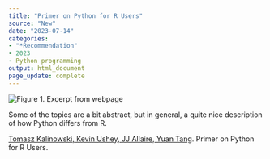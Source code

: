 ```yaml
---
title: "Primer on Python for R Users"
source: "New"
date: "2023-07-14"
categories:
- "*Recommendation"
- 2023
- Python programming
output: html_document
page_update: complete
---
```


![Figure 1. Excerpt from webpage](http://www.pmean.com/new-images/23/primer-on-python-01.png)

<div class="notes">

Some of the topics are a bit abstract, but in general, a quite nice description of how Python differs from R.

[Tomasz Kalinowski, Kevin Ushey, JJ Allaire, Yuan Tang][kal1]. Primer on Python for R Users.

[kal1]: https://rstudio.github.io/reticulate/articles/python_primer.html

</div>
